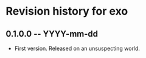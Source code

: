 # Revision history for exo

## 0.1.0.0 -- YYYY-mm-dd

* First version. Released on an unsuspecting world.
